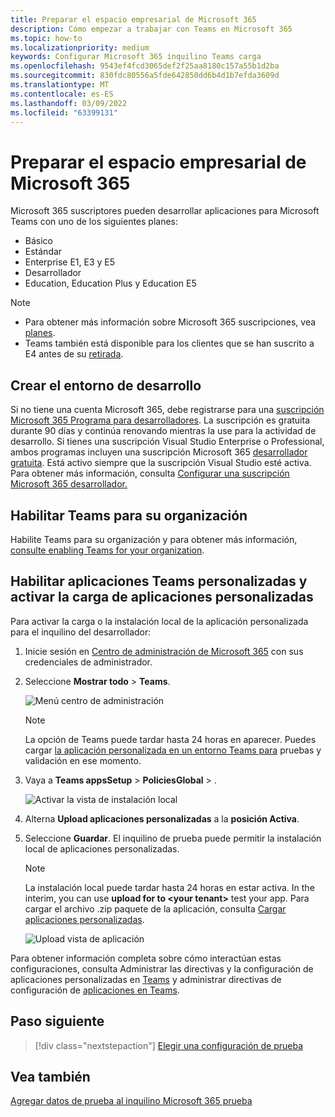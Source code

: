 ```yaml
---
title: Preparar el espacio empresarial de Microsoft 365
description: Cómo empezar a trabajar con Teams en Microsoft 365
ms.topic: how-to
ms.localizationpriority: medium
keywords: Configurar Microsoft 365 inquilino Teams carga
ms.openlocfilehash: 9543ef4fcd3065def2f25aa8180c157a55b1d2ba
ms.sourcegitcommit: 830fdc80556a5fde642850dd6b4d1b7efda3609d
ms.translationtype: MT
ms.contentlocale: es-ES
ms.lasthandoff: 03/09/2022
ms.locfileid: "63399131"
---
```

# <a name="prepare-your-microsoft-365-tenant"></a>Preparar el espacio empresarial de Microsoft 365

Microsoft 365 suscriptores pueden desarrollar aplicaciones para Microsoft Teams con uno de los siguientes planes:

* Básico
* Estándar
* Enterprise E1, E3 y E5
* Desarrollador
* Education, Education Plus y Education E5

> [!NOTE]
>
> * Para obtener más información sobre Microsoft 365 suscripciones, vea [planes](https://products.office.com/business/compare-more-office-365-for-business-plans).
> * Teams también está disponible para los clientes que se han suscrito a E4 antes de su [retirada](https://support.office.com//article/important-information-for-office-365-enterprise-e4-customers-f9572348-43a2-43fa-a3d8-3b6c9c042147).

## <a name="create-your-development-environment"></a>Crear el entorno de desarrollo

Si no tiene una cuenta Microsoft 365, debe registrarse para una [suscripción Microsoft 365 Programa para desarrolladores](https://developer.microsoft.com/microsoft-365/dev-program). La suscripción es gratuita durante 90 días y continúa renovando mientras la use para la actividad de desarrollo. Si tienes una suscripción Visual Studio Enterprise o Professional, ambos programas incluyen una suscripción Microsoft 365 [desarrollador gratuita](https://aka.ms/MyVisualStudioBenefits). Está activo siempre que la suscripción Visual Studio esté activa. Para obtener más información, consulta [Configurar una suscripción Microsoft 365 desarrollador.](/office/developer-program/office-365-developer-program-get-started)

## <a name="enable-teams-for-your-organization"></a>Habilitar Teams para su organización

Habilite Teams para su organización y para obtener más información, [consulte enabling Teams for your organization](/microsoftteams/enable-features-office-365).

## <a name="enable-custom-teams-apps-and-turn-on-custom-app-uploading"></a>Habilitar aplicaciones Teams personalizadas y activar la carga de aplicaciones personalizadas

Para activar la carga o la instalación local de la aplicación personalizada para el inquilino del desarrollador:

1. Inicie sesión en [Centro de administración de Microsoft 365](https://admin.microsoft.com/Adminportal/Home?source=applauncher#/homepage#/) con sus credenciales de administrador.

2. Seleccione **Mostrar todo** >  **Teams**.

    ![Menú centro de administración](~/assets/images/prepare-test-tenant/admin-center.png)

    > [!Note]
    > La opción de Teams puede tardar hasta 24 horas en  aparecer. Puedes cargar [la aplicación personalizada en un entorno Teams para](/microsoftteams/upload-custom-apps#validate) pruebas y validación en ese momento.

3. Vaya a **Teams appsSetup** >  **PoliciesGlobal** > .

   ![Activar la vista de instalación local](~/assets/images/prepare-test-tenant/turn-on-sideload.png)

4. Alterna **Upload aplicaciones personalizadas** a la **posición Activa**.

5. Seleccione **Guardar**. El inquilino de prueba puede permitir la instalación local de aplicaciones personalizadas.

    > [!Note]
    > La instalación local puede tardar hasta 24 horas en estar activa. In the interim, you can use **upload for to \<your tenant>** test your app. Para cargar el archivo .zip paquete de la aplicación, consulta [Cargar aplicaciones personalizadas](/microsoftteams/upload-custom-apps#upload).

    ![Upload vista de aplicación](~/assets/images/prepare-test-tenant/upload-for-contoso.png)

Para obtener información completa sobre cómo interactúan estas configuraciones, consulta Administrar las directivas y la configuración de aplicaciones personalizadas en [Teams](/microsoftteams/teams-custom-app-policies-and-settings) y administrar directivas de configuración de [aplicaciones en Teams](/microsoftteams/teams-app-setup-policies).

## <a name="next-step"></a>Paso siguiente

> [!div class="nextstepaction"]
> [Elegir una configuración de prueba](~/concepts/build-and-test/debug.md)

## <a name="see-also"></a>Vea también

[Agregar datos de prueba al inquilino Microsoft 365 prueba](~/concepts/build-and-test/test-data.md)
